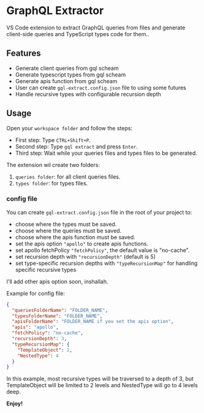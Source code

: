 # GraphQL Extractor

VS Code extension to extract GraphQL queries from files and generate client-side queries and TypeScript types code for them..

## Features

- Generate client queries from gql scheam  
- Generate typescript types from gql scheam  
- Generate apis function from gql scheam  
- User can create `gql-extract.config.json` file to using some futures
- Handle recursive types with configurable recursion depth

## Usage

Open your `workspace folder` and follow the steps:

- First step: Type `CTRL+Shift+P`.
- Second step: Type `gql extract` and press `Enter`.
- Third step: Wait while your queries files and types files to be generated.

The extension wil create two folders:

1. `queries folder`: for all client queries files.
2. `types folder`: for types files.

### config file

You can create `gql-extract.config.json` file in the root of your project to:

- choose where the types must be saved.
- choose where the queries must be saved.
- choose where the apis function must be saved.
- set the apis option `"apollo"` to create apis functions.
- set apollo fetchPolicy `"fetchPolicy"`, the default value is "no-cache".
- set recursion depth with `"recursionDepth"` (default is 5)
- set type-specific recursion depths with `"typeRecursionMap"` for handling specific recursive types

I'll add other apis option soon, inshallah.

Example for config file:

```json
{
  "queriesFolderName": "FOLDER_NAME",
  "typesFolderName": "FOLDER_NAME",
  "apisFolderName": "FOLDER_NAME if you set the apis option",
  "apis": "apollo",
  "fetchPolicy": "no-cache",
  "recursionDepth": 3,
  "typeRecursionMap": {
    "TemplateObject": 2,
    "NestedType": 4
  }
}
```

In this example, most recursive types will be traversed to a depth of 3, but TemplateObject will be limited to 2 levels and NestedType will go to 4 levels deep.

**Enjoy!**
